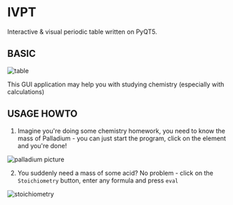 IVPT
==
Interactive &amp; visual periodic table written on PyQT5.

BASIC
--
![table](https://user-images.githubusercontent.com/79650307/229216014-198ab642-c9e5-4fab-9b9c-a70afcfbe5b8.png)

This GUI application may help you with studying chemistry
(especially with calculations)

USAGE HOWTO
--

1. Imagine you're doing some chemistry homework, you need to know the mass of Palladium - you can just start the program, click on the element and you're done!

![palladium picture](https://user-images.githubusercontent.com/79650307/229216159-484896e2-141a-4149-8041-f92f8c643c75.png)

2. You suddenly need a mass of some acid?
No problem - click on the `Stoichiometry` button, enter any formula and press `eval`

![stoichiometry](https://user-images.githubusercontent.com/79650307/229216267-b56f7acc-7c5f-4573-a3ed-8a799b7294cf.png)
